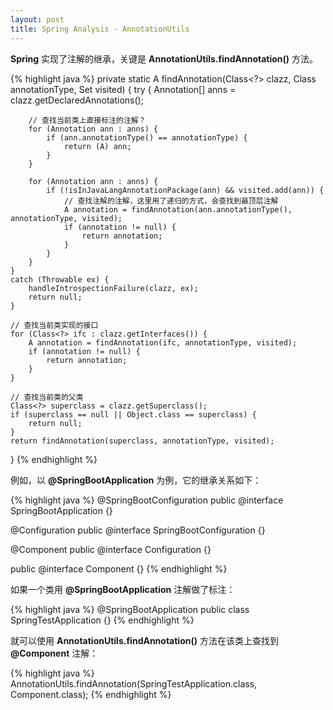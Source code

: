```yaml
---
layout: post
title: Spring Analysis - AnnotationUtils
---
```


**Spring** 实现了注解的继承，关键是 **AnnotationUtils.findAnnotation()** 方法。

{% highlight java %}
private static <A extends Annotation> A findAnnotation(Class<?> clazz, 
            Class<A> annotationType, Set<Annotation> visited) {
    try {
        Annotation[] anns = clazz.getDeclaredAnnotations();

        // 查找当前类上直接标注的注解？
        for (Annotation ann : anns) {
            if (ann.annotationType() == annotationType) {
                return (A) ann;
            }
        }

        for (Annotation ann : anns) {
            if (!isInJavaLangAnnotationPackage(ann) && visited.add(ann)) {
                // 查找注解的注解，这里用了递归的方式，会查找到最顶层注解
                A annotation = findAnnotation(ann.annotationType(), annotationType, visited);
                if (annotation != null) {
                    return annotation;
                }
            }
        }
    }
    catch (Throwable ex) {
        handleIntrospectionFailure(clazz, ex);
        return null;
    }

    // 查找当前类实现的接口
    for (Class<?> ifc : clazz.getInterfaces()) {
        A annotation = findAnnotation(ifc, annotationType, visited);
        if (annotation != null) {
            return annotation;
        }
    }

    // 查找当前类的父类
    Class<?> superclass = clazz.getSuperclass();
    if (superclass == null || Object.class == superclass) {
        return null;
    }
    return findAnnotation(superclass, annotationType, visited);
}
{% endhighlight %}

例如，以 **@SpringBootApplication** 为例，它的继承关系如下：

{% highlight java %}
@SpringBootConfiguration
public @interface SpringBootApplication {}

@Configuration
public @interface SpringBootConfiguration {}

@Component
public @interface Configuration {}

public @interface Component {}
{% endhighlight %}

如果一个类用 **@SpringBootApplication** 注解做了标注：

{% highlight java %}
@SpringBootApplication
public class SpringTestApplication {}
{% endhighlight %}

就可以使用 **AnnotationUtils.findAnnotation()** 方法在该类上查找到 **@Component** 注解：

{% highlight java %}
AnnotationUtils.findAnnotation(SpringTestApplication.class, Component.class);
{% endhighlight %}